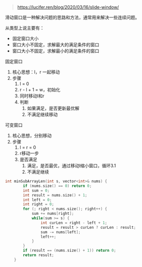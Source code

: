 > https://lucifer.ren/blog/2020/03/16/slide-window/

滑动窗口是一种解决问题的思路和方法，通常用来解决一些连续问题。



从类型上说主要有：

- 固定窗口大小
- 窗口大小不固定，求解最大的满足条件的窗口
- 窗口大小不固定，求解最小的满足条件的窗口



固定窗口

1. 核心思想：l，r 一起移动
2. 步骤
    1. l = 0
    2. r - l + 1 = w，初始化
    3. 同时移动l和r
    4. 判断
        1. 如果满足，是否更新最优解
        2. 不满足继续移动



可变窗口

1. 核心思想，分别移动
2. 步骤
    1. l = r = 0
    2. r移动一步
    3. 是否满足
        1. 满足，是否最优，通过移动l缩小窗口，循环3.1
        2. 不满足继续

```c++
int minSubArrayLen(int s, vector<int>& nums) {
        if (nums.size() == 0) return 0;
        int sum = 0;
        int result = nums.size() + 1;
        int left = 0;
        int right = 0;
        for (; right < nums.size(); right++) {
            sum += nums[right];
            while(sum >= s) {
                int curLen = right - left + 1;
                result = result > curLen ? curLen : result;
                sum -= nums[left];
                left++;
            }
        }
        if (result == (nums.size() + 1)) return 0;
        return result;
    }
```
